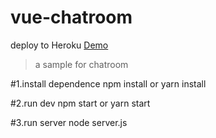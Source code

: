 # vue-chatroom

deploy to Heroku
[Demo](https://heimerchatroom.herokuapp.com/#/)

> a sample for chatroom

#1.install dependence
npm install
or
yarn install

#2.run dev
npm start
or
yarn start

#3.run server
node server.js

